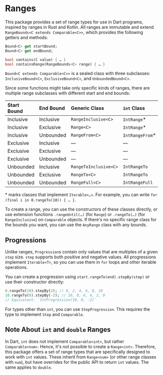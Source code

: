 # Ranges

This package provides a set of range types for use in Dart programs, inspired by ranges in Rust and Kotlin.
All ranges are immutable and extend `RangeBounds<C extends Comparable<C>>`, which provides the following getters and methods:

```dart
Bound<C> get startBound;
Bound<C> get endBound;

bool contains(C value) { … }
bool containsRange(RangeBounds<C> range) { … }
```

`Bound<C extends Comparable<C>>` is a sealed class with three subclasses: `InclusiveBound<C>`, `ExclusiveBound<C>`, and `UnboundedBound<C>`.

Since some functions might take only specific kinds of ranges, there are multiple range subclasses with different start and end bounds:

| Start Bound | End Bound | Generic Class         | `int` Class      | `double` Class           |
| :---------- | :-------- | :-------------------- | :--------------- | :----------------------- |
| Inclusive   | Inclusive | `RangeInclusive<C>`   | `IntRange`\*     | `DoubleRangeInclusive`   |
| Inclusive   | Exclusive | `Range<C>`            | `IntRange`\*     | `DoubleRange`            |
| Inclusive   | Unbounded | `RangeFrom<C>`        | `IntRangeFrom`\* | `DoubleRangeFrom`        |
| Exclusive   | Inclusive | —                     | —                | —                        |
| Exclusive   | Exclusive | —                     | —                | —                        |
| Exclusive   | Unbounded | —                     | —                | —                        |
| Unbounded   | Inclusive | `RangeToInclusive<C>` | `IntRangeTo`     | `DoubleRangeToInclusive` |
| Unbounded   | Exclusive | `RangeTo<C>`          | `IntRangeTo`     | `DoubleRangeTo`          |
| Unbounded   | Unbounded | `RangeFull<C>`        | `IntRangeFull`   | `DoubleRangeFull`        |

\* marks classes that implement `Iterable<…>`. For example, you can write `for (final i in 0.rangeTo(10)) { … }`.

To create a range, you can use the constructors of these classes directly, or use extension functions `.rangeUntil(…)` (for `Range`) or `.rangeTo(…)` (for `RangeInclusive`) on `Comparable` objects.
If there's no specific range class for the bounds you want, you can use the `AnyRange` class with any bounds.

## Progressions

Unlike ranges, `Progression`s contain only values that are multiples of a given `step` size.
`step` supports both positive and negative values.
All progressions implement `Iterable<T>`, so you can use them in `for` loops and other iterable operations.

You can create a progression using `start.rangeTo(end).stepBy(step)` or use their constructor directly:

```dart
0.rangeTo(10).stepBy(2); // 0, 2, 4, 6, 8, 10
10.rangeTo(0).stepBy(-2); // 10, 8, 6, 4, 2, 0
// Equivalent: `IntProgression(10, 0, -2)`
```

For types other than `int`, you can use `StepProgression`.
This requires the type to implement `Step` and `Comparable`.

## Note About `int` and `double` Ranges

In Dart, `int` does not implement `Comparable<int>`, but rather `Comparable<num>`.
Hence, it's not possible to create a `Range<int>`.
Therefore, this package offers a set of range types that are specifically designed to work with `int` values.
These inherit from `Range<num>` (or other range classes with `num`), but have overrides for the public API to return `int` values.
The same applies to `double`.
